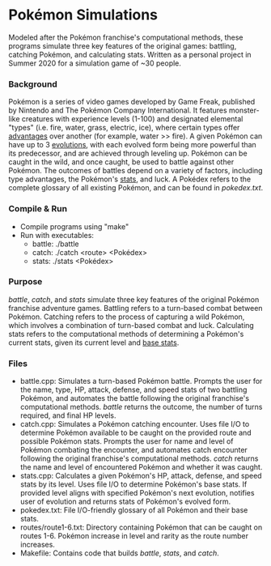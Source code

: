 # Pokémon Simulations

Modeled after the Pokémon franchise's computational methods, these programs simulate three key features of the original games: battling, catching Pokémon, and calculating stats. Written as a personal project in Summer 2020 for a simulation game of ~30 people.

### Background
Pokémon is a series of video games developed by Game Freak, published by Nintendo and The Pokémon Company International. It features monster-like creatures with experience levels (1-100) and designated elemental "types" (i.e. fire, water, grass, electric, ice), where certain types offer [advantages](https://pokemondb.net/type) over another (for example, water >> fire). A given Pokémon can have up to 3 [evolutions](https://pokemondb.net/evolution), with each evolved form being more powerful than its predecessor, and are achieved through leveling up. Pokémon can be caught in the wild, and once caught, be used to battle against other Pokémon. The outcomes of battles depend on a variety of factors, including type advantages, the Pokémon's [stats](https://pokemondb.net/pokedex/all), and luck. A Pokédex refers to the complete glossary of all existing Pokémon, and can be found in *pokedex.txt*.

### Compile & Run
* Compile programs using "make"
* Run with executables:
  * battle: ./battle
  * catch:  ./catch \<route\> \<Pokédex\>
  * stats:  ./stats \<Pokédex\>

### Purpose
*battle*, *catch*, and *stats* simulate three key features of the original Pokémon franchise adventure games. Battling refers to a turn-based combat between Pokémon. Catching refers to the process of capturing a wild Pokémon, which involves a combination of turn-based combat and luck. Calculating stats refers to the computational methods of determining a Pokémon's current stats, given its current level and [base stats](https://bulbapedia.bulbagarden.net/wiki/List_of_Pok%C3%A9mon_by_base_stats_(Generation_VIII-present)).

### Files
* battle.cpp: Simulates a turn-based Pokémon battle. Prompts the user for the name, type, HP, attack, defense, and speed stats of two battling Pokémon, and automates the battle following the original franchise's computational methods. *battle* returns the outcome, the number of turns required, and final HP levels.
* catch.cpp: Simulates a Pokémon catching encounter. Uses file I/O to determine Pokémon available to be caught on the provided route and possible Pokémon stats. Prompts the user for name and level of Pokémon combating the encounter, and automates catch encounter following the original franchise's computational methods. *catch* returns the name and level of encountered Pokémon and whether it was caught.
* stats.cpp: Calculates a given Pokémon's HP, attack, defense, and speed stats by its level. Uses file I/O to determine Pokémon's base stats. If provided level aligns with specified Pokémon's next evolution, notifies user of evolution and returns stats of Pokémon's evolved form.
* pokedex.txt: File I/O-friendly glossary of all Pokémon and their base stats.
* routes/route1-6.txt: Directory containing Pokémon that can be caught on routes 1-6. Pokémon increase in level and rarity as the route number increases.
* Makefile: Contains code that builds *battle*, *stats*, and *catch*.
